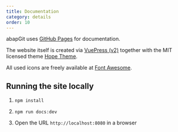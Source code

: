 ```yaml
---
title: Documentation
category: details
order: 10
---
```


abapGit uses [GitHub Pages](https://help.github.com/articles/what-is-github-pages/) for documentation.  

The website itself is created via [VuePress (v2)](https://v2.vuepress.vuejs.org/) together with the MIT licensed theme [Hope Theme](https://theme-hope.vuejs.press/).

All used icons are freely available at [Font Awesome](https://fontawesome.com/).

## Running the site locally

1. `npm install`

2. `npm run docs:dev`

3. Open the URL `http://localhost:8080` in a browser
